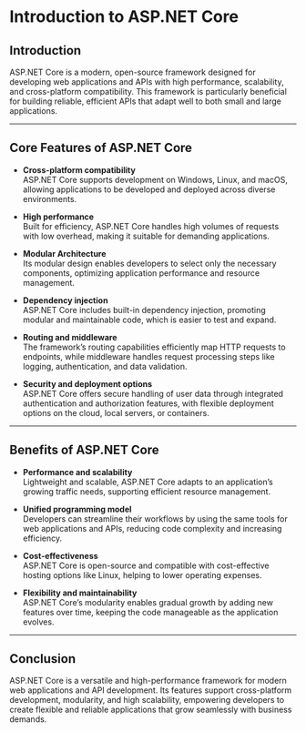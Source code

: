 # Introduction to ASP.NET Core

## Introduction
ASP.NET Core is a modern, open-source framework designed for developing web applications and APIs with high performance, scalability, and cross-platform compatibility. This framework is particularly beneficial for building reliable, efficient APIs that adapt well to both small and large applications.

---

## Core Features of ASP.NET Core

- **Cross-platform compatibility**  
  ASP.NET Core supports development on Windows, Linux, and macOS, allowing applications to be developed and deployed across diverse environments.

- **High performance**  
  Built for efficiency, ASP.NET Core handles high volumes of requests with low overhead, making it suitable for demanding applications.

- **Modular Architecture**  
  Its modular design enables developers to select only the necessary components, optimizing application performance and resource management.

- **Dependency injection**  
  ASP.NET Core includes built-in dependency injection, promoting modular and maintainable code, which is easier to test and expand.

- **Routing and middleware**  
  The framework’s routing capabilities efficiently map HTTP requests to endpoints, while middleware handles request processing steps like logging, authentication, and data validation.

- **Security and deployment options**  
  ASP.NET Core offers secure handling of user data through integrated authentication and authorization features, with flexible deployment options on the cloud, local servers, or containers.

---

## Benefits of ASP.NET Core

- **Performance and scalability**  
  Lightweight and scalable, ASP.NET Core adapts to an application’s growing traffic needs, supporting efficient resource management.

- **Unified programming model**  
  Developers can streamline their workflows by using the same tools for web applications and APIs, reducing code complexity and increasing efficiency.

- **Cost-effectiveness**  
  ASP.NET Core is open-source and compatible with cost-effective hosting options like Linux, helping to lower operating expenses.

- **Flexibility and maintainability**  
  ASP.NET Core’s modularity enables gradual growth by adding new features over time, keeping the code manageable as the application evolves.

---

## Conclusion
ASP.NET Core is a versatile and high-performance framework for modern web applications and API development. Its features support cross-platform development, modularity, and high scalability, empowering developers to create flexible and reliable applications that grow seamlessly with business demands.
